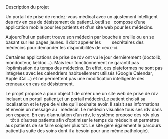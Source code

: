 Description du projet

Un portail de prise de rendez-vous médical avec un ajustement intelligent des rdv en cas de désistement du patient.L’outil se   compose d’une application mobile pour les patients et d'un site web pour les médecins. 

Aujourd’hui un patient trouve son médecin par bouche à oreille ou en se basant sur les pages jaunes. Il doit appeler les         secrétaires des médecins pour demander les disponibilités de ceux-ci. 

Certaines applications de prise de rdv ont vu le jour dernièrement (doctolib, mondocteur, keldoc…). Mais leur fonctionnement ne garantit pas l’optimisation du temps des médecins. En effet, ces plateformes ne sont pas intégrées avec les calendriers habituellement utilisés (Google Calendar, Apple iCal…) et ne permettent pas une modification intelligente des créneaux en cas de désistement.

Le projet proposé a pour objectif de créer une un site web de prise de rdv incluant un portail patient,et un portail médecin.Le patient choisit sa localisation et le type de visite qu’il souhaite avoir. Il saisit ses informations et envoie un message au   médecin. Le médecin visualise tous ses rdv dans son espace. En cas d’annulation d’un rdv, le système propose des rdv plus       tôt à d’autres patients afin d’optimiser le temps du médecin et permettre aux patients de se faire soigner plus tôt. Le site gère également le parcours patient(la suite des soins dont il a besoin pour une même pathologie).

